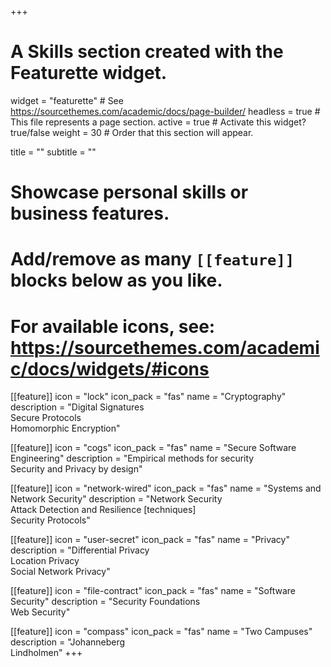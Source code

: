 +++
# A Skills section created with the Featurette widget.
widget = "featurette"  # See https://sourcethemes.com/academic/docs/page-builder/
headless = true  # This file represents a page section.
active = true  # Activate this widget? true/false
weight = 30  # Order that this section will appear.

title = ""
subtitle = ""

# Showcase personal skills or business features.
# 
# Add/remove as many `[[feature]]` blocks below as you like.
# 
# For available icons, see: https://sourcethemes.com/academic/docs/widgets/#icons

[[feature]]
icon = "lock"
icon_pack = "fas"
name = "Cryptography"
description = "Digital Signatures<br />Secure Protocols<br />Homomorphic Encryption"

[[feature]]
icon = "cogs"
icon_pack = "fas"
name = "Secure Software Engineering"
description = "Empirical methods for security <br />Security and Privacy by design"

[[feature]]
icon = "network-wired"
icon_pack = "fas"
name = "Systems and Network Security"
description = "Network Security<br />Attack Detection and Resilience [techniques]<br />Security Protocols"

[[feature]]
icon = "user-secret"
icon_pack = "fas"
name = "Privacy"
description = "Differential Privacy<br />Location Privacy<br />Social Network Privacy"


[[feature]]
icon = "file-contract"
icon_pack = "fas"
name = "Software Security"
description = "Security Foundations<br />Web Security"

[[feature]]
icon = "compass"
icon_pack = "fas"
name = "Two Campuses"
description = "Johanneberg <br />Lindholmen"
+++